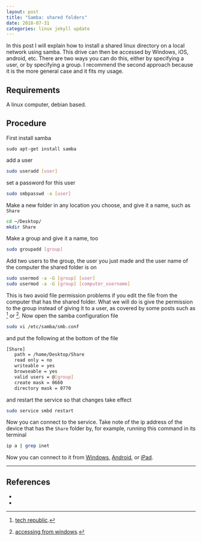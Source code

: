 ```yaml
---
layout: post
title: "Samba: shared folders"
date: 2018-07-31
categories: linux jekyll update
---
```


In this post I will explain how to install a shared linux directory on a local network using samba. This drive can then be accessed by Windows, iOS, android, etc. There are two ways you can do this, either by specifying a user, or by specifying a group. I recommend the second approach because it is the more general case and it fits my usage. 

## Requirements

A linux computer, debian based.

## Procedure

First install samba

```
sudo apt-get install samba
```

add a user

``` bash
sudo useradd [user]
```
set a password for this user

``` bash
sudo smbpasswd -a [user]
```
Make a new folder in any location you choose, and give it a name, such as `Share`

``` bash
cd ~/Desktop/
mkdir Share
```
Make a group and give it a name, too

``` bash
sudo groupadd [group]
```

Add two users to the group, the user you just made and the user name of the computer the shared folder is on 

``` bash
sudo usermod -a -G [group] [user]
sudo usermod -a -G [group] [computer_username]
```

This is two avoid file permission problems if you edit the file from the computer that has the shared folder. What we will do is give the permission to the group instead of giving it to a user, as covered by some posts such as [^1] or [^2]. Now open the samba configuration file

``` bash
sudo vi /etc/samba/smb.conf
```
and put the following at the bottom of the file

``` bash
[Share]
​   path = /home/Desktop/Share
​   read only = no
​   writeable = yes
​   browseable = yes
​   valid users = @[group]
​   create mask = 0660 
​   directory mask = 0770
```

and restart the service so that changes take effect

``` bash
sudo service smbd restart
```

Now you can connect to the service. Take note of the ip address of the device that has the `Share` folder by, for example, running this command in its terminal

``` bash
ip a | grep inet
```

Now you can connect to it from [Windows](https://www.jortechnologies.com/creating-a-shared-folder-on-linux-and-accessing-to-it-from-windows/
), [Android](https://www.wikihow.com/Access-a-Shared-Folder-on-Android), or [iPad](https://osxdaily.com/2019/11/04/how-connect-smb-share-iphone-ipad-files-app/).

---
## References

* [^1]: [tech republic](https://www.techrepublic.com/article/how-to-manage-user-security-in-samba/).
* [^2]: [accessing from windows](https://www.jortechnologies.com/creating-a-shared-folder-on-linux-and-accessing-to-it-from-windows/).
